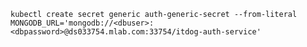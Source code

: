 `kubectl create secret generic auth-generic-secret --from-literal MONGODB_URL='mongodb://<dbuser>:<dbpassword>@ds033754.mlab.com:33754/itdog-auth-service'`
